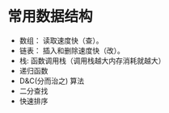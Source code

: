 # 常用数据结构

* 数组： 读取速度快（查）。
* 链表： 插入和删除速度快（改）。
* 栈: 函数调用栈（调用栈越大内存消耗就越大）
* 递归函数
* D&C(分而治之) 算法
* 二分查找
* 快速排序
